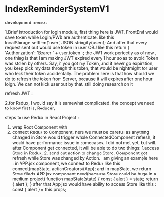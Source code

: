 # IndexReminderSystemV1

development memo : 

1.Brief introduction for login module, first thing here is JWT,  FrontEnd would save token while Login/PWD are authenticate. like this localStorage.setItem('user', JSON.stringify(user)); And after that every request sent out would use token in user OBJ like this return { 'Authorization': 'Bearer ' + user.token };
the JWT work perfectly as of now , one thing is that I am making JWT expired every 1 hour so as to avoid Token was stolen by others. Say, if you got my Token, and it never go expiration, you keep pick my data through this token, that would be nightmight for user who leak their token accidentally.
The problem here is that how should we do to refresh the token from Server, because it will expires after one hour loign. We can not kick user out by that. still doing research on it

refresh JWT : 


2.for Redux, I would say it is samewhat complicated. the concept we need to know first is, Reducer, 

steps to use Redux in React Project : 
1. wrap Root Component with <Provider store={store}>
2. connect Redux to Component, here we must be carefull as anything changed in Store would trigger whole ConnectedComponent refresh, it would have performance issue in somecases. I did not met yet, but will.
after Component get connected, it will be able to do two things: 1.access Store in Redux; 2. send out action to change Store.
Component got refresh while Store was changed by Action.
I am giving an example here : 
in APP.jsx component, we connect to Redux like this connect(mapState, actionCreators)(App);
and in mapState, we return Store fileds APP.jsx component need(because Store could be huge in a medium project)
function mapState(state) {
    const { alert } = state;
    return { alert };
}
after that App.jsx would have ability to access Store like this : 
const { alert } = this.props;
